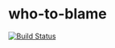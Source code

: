 who-to-blame
============

[![Build Status](https://travis-ci.org/golmansax/who-to-blame.svg?branch=master)](https://travis-ci.org/golmansax/who-to-blame)
